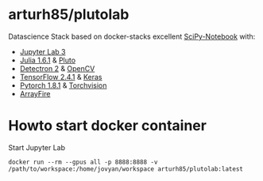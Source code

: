 # arturh85/plutolab

Datascience Stack based on docker-stacks excellent [SciPy-Notebook](https://github.com/jupyter/docker-stacks/tree/master/scipy-notebook) with:

- [Jupyter Lab 3](https://jupyterlab.readthedocs.io/en/stable/)
- [Julia 1.6.1](https://julialang.org/) & [Pluto](https://plutojl.org/)
- [Detectron 2](https://www.dlology.com/blog/how-to-train-detectron2-with-custom-coco-datasets/) & [OpenCV](https://opencv.org/)
- [TensorFlow 2.4.1](https://www.tensorflow.org/) & [Keras](https://keras.io/)
- [Pytorch 1.8.1](https://pytorch.org/) & [Torchvision](https://pytorch.org/vision/stable/index.html)
- [ArrayFire](https://arrayfire.org/docs/index.htm)

# Howto start docker container

Start Jupyter Lab 

    docker run --rm --gpus all -p 8888:8888 -v /path/to/workspace:/home/jovyan/workspace arturh85/plutolab:latest
